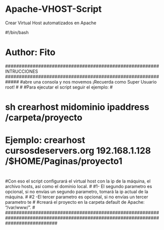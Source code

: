 # Apache-VHOST-Script
Crear Virtual Host automatizados en Apache


#!/bin/bash
# Author: Fito

######################################################## INTRUCCIONES #############################################################
#abre una consola y nos movemos ¡Recuerda como Super Usuario root!																  #																									                              #
#Para ejecutar el script seguir el ejemplo:																						  #
#																																  #
#     sh crearhost midominio ipaddress /carpeta/proyecto                                                                          #
#	  Ejemplo: 	crearhost cursosdeservers.org 192.168.1.128 /$HOME/Paginas/proyecto1 											  #
#																																  #
#Con eso el script configurará el virtual host con la ip de la máquina, el archivo hosts, así como el dominio local.              #
#1- El segundo parametro es opcional, si no envías un segundo parametro, tomará la ip actual de la máquina. 					  #
#2 -El tercer parametro es opcional, si no envías un tercer parametro te 														  #
#creará el proyecto en la carpeta default de Apache: “/var/www/”.																  #
###################################################################################################################################
